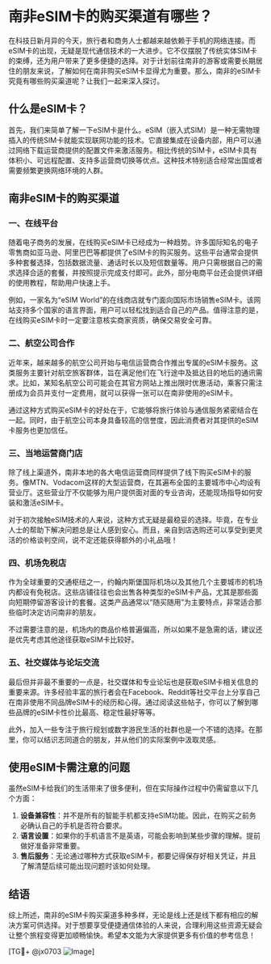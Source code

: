 # 南非eSIM卡的购买渠道有哪些？

在科技日新月异的今天，旅行者和商务人士都越来越依赖于手机的网络连接。而eSIM卡的出现，无疑是现代通信技术的一大进步。它不仅摆脱了传统实体SIM卡的束缚，还为用户带来了更多便捷的选择。对于计划前往南非的游客或需要长期居住的朋友来说，了解如何在南非购买eSIM卡显得尤为重要。那么，南非的eSIM卡究竟有哪些购买渠道呢？让我们一起来深入探讨。

## 什么是eSIM卡？

首先，我们来简单了解一下eSIM卡是什么。eSIM（嵌入式SIM）是一种无需物理插入的传统SIM卡就能实现联网功能的技术。它直接集成在设备内部，用户可以通过网络下载运营商提供的配置文件来激活服务。相比传统的SIM卡，eSIM卡具有体积小、可远程配置、支持多运营商切换等优点。这种技术特别适合经常出国或者需要频繁更换网络环境的人群。

## 南非eSIM卡的购买渠道

### 一、在线平台

随着电子商务的发展，在线购买eSIM卡已经成为一种趋势。许多国际知名的电子零售商如亚马逊、阿里巴巴等都提供了eSIM卡的购买服务。这些平台通常会提供多种套餐选择，包括数据流量、通话时长以及短信数量等。用户只需根据自己的需求选择合适的套餐，并按照提示完成支付即可。此外，部分电商平台还会提供详细的使用教程，帮助用户快速上手。

例如，一家名为“eSIM World”的在线商店就专门面向国际市场销售eSIM卡。该网站支持多个国家的语言界面，用户可以轻松找到适合自己的产品。值得注意的是，在线购买eSIM卡时一定要注意核实商家资质，确保交易安全可靠。

### 二、航空公司合作

近年来，越来越多的航空公司开始与电信运营商合作推出专属的eSIM卡服务。这类服务主要针对航空旅客群体，旨在满足他们在飞行途中及抵达目的地后的通讯需求。比如，某知名航空公司可能会在其官方网站上推出限时优惠活动，乘客只需注册成为会员并支付一定费用，就可以获得一张可以在南非使用的eSIM卡。

通过这种方式购买eSIM卡的好处在于，它能够将旅行体验与通信服务紧密结合在一起。同时，由于航空公司本身具备较高的信誉度，因此消费者对其提供的eSIM卡服务也更加信任。

### 三、当地运营商门店

除了线上渠道外，南非本地的各大电信运营商同样提供了线下购买eSIM卡的服务。像MTN、Vodacom这样的大型运营商，在其遍布全国的主要城市中心均设有营业厅。这些营业厅不仅能够为用户提供面对面的专业咨询，还能现场指导如何安装和激活eSIM卡。

对于初次接触eSIM技术的人来说，这种方式无疑是最稳妥的选择。毕竟，在专业人士的帮助下解决问题总是让人感到安心。而且，亲自到店选购还可以享受到更灵活的价格谈判空间，说不定还能获得额外的小礼品哦！

### 四、机场免税店

作为全球重要的交通枢纽之一，约翰内斯堡国际机场以及其他几个主要城市的机场内都设有免税店。这些店铺往往也会出售各种类型的eSIM卡产品，尤其是那些面向短期停留游客设计的套餐。这类产品通常以“随买随用”为主要特点，非常适合那些临时决定访问南非的朋友。

不过需要注意的是，机场内的商品价格普遍偏高，所以如果不是急需的话，建议还是优先考虑其他途径获取eSIM卡比较好。

### 五、社交媒体与论坛交流

最后但并非最不重要的一点是，社交媒体和专业论坛也是获取eSIM卡相关信息的重要来源。许多经验丰富的旅行者会在Facebook、Reddit等社交平台上分享自己在南非使用不同品牌eSIM卡的经历和心得。通过阅读这些帖子，你可以了解到哪些品牌的eSIM卡性价比最高、稳定性最好等等。

此外，加入一些专注于旅行规划或数字游民生活的社群也是一个不错的选择。在那里，你可以结识志同道合的朋友，并从他们的实际案例中汲取灵感。

## 使用eSIM卡需注意的问题

虽然eSIM卡给我们的生活带来了很多便利，但在实际操作过程中仍需留意以下几个方面：

1. **设备兼容性**：并不是所有的智能手机都支持eSIM功能。因此，在购买之前务必确认自己的手机是否符合要求。
2. **语言设置**：如果你的手机语言不是英语，可能会影响到某些步骤的理解。提前做好准备非常重要。
3. **售后服务**：无论通过哪种方式获取eSIM卡，都要记得保存好相关凭证，并且了解清楚后续可能出现问题时该如何处理。

## 结语

综上所述，南非的eSIM卡购买渠道多种多样，无论是线上还是线下都有相应的解决方案可供选择。对于想要享受便捷通信体验的人来说，合理利用这些资源无疑会让整个旅程变得更加顺畅愉快。希望本文能为大家提供更多有价值的参考信息！

[TG💪+ @jx0703 ![Image](https://github.com/user-attachments/assets/dbca1d08-cadb-493c-b0ec-ad6f7a83f270)]